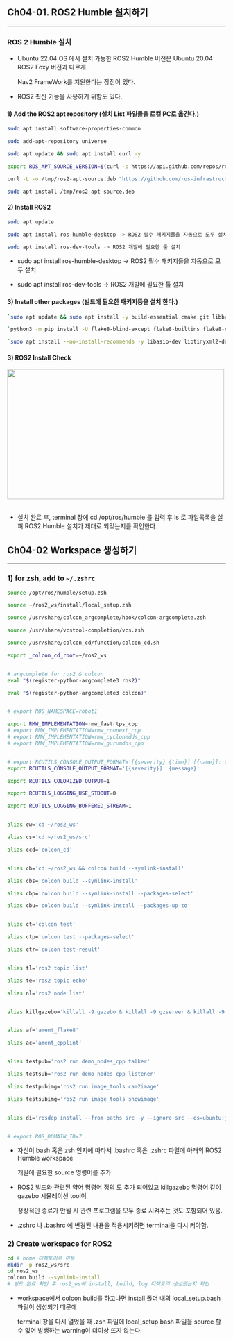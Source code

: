 ## Ch04-01. ROS2 Humble 설치하기
---

 ### ROS 2 Humble 설치 
 - Ubuntu 22.04 OS 에서 설치 가능한 ROS2 Humble 버전은 Ubuntu 20.04 ROS2 Foxy 버전과 다르게

   Nav2 FrameWork를 지원한다는 장점이 있다.

 - ROS2 쵝신 기능을 사용하기 위함도 있다.

  #### 1) Add the ROS2 apt repository  (설치 List 파일들을 로컬 PC로 옮긴다.) 
  
  ```bash
  sudo apt install software-properties-common
  
  sudo add-apt-repository universe
  
  sudo apt update && sudo apt install curl -y
  
  export ROS_APT_SOURCE_VERSION=$(curl -s https://api.github.com/repos/ros-infrastructure/ros-apt-source/releases/latest | grep -F "tag_name" | awk -F\" '{print $4}')
  
  curl -L -o /tmp/ros2-apt-source.deb "https://github.com/ros-infrastructure/ros-apt-source/releases/download/${ROS_APT_SOURCE_VERSION}/ros2-apt-source_${ROS_APT_SOURCE_VERSION}.$(. /etc/os-release && echo $UBUNTU_CODENAME)_all.deb"
  
  sudo apt install /tmp/ros2-apt-source.deb
  ```

  #### 2) Install ROS2     
  
  ```bash
  sudo apt update
  
  sudo apt install ros-humble-desktop -> ROS2 필수 패키지들을 자동으로 모두 설치 
  
  sudo apt install ros-dev-tools -> ROS2 개발에 필요한 툴 설치 
  ```
  
  - sudo apt install ros-humble-desktop -> ROS2 필수 패키지들을 자동으로 모두 설치 
  
  - sudo apt install ros-dev-tools -> ROS2 개발에 필요한 툴 설치
  
  #### 3) Install other packages (빌드에 필요한 패키지등을 설치 한다.)

  ```bash
  `sudo apt update && sudo apt install -y build-essential cmake git libbullet-dev python3-colcon-common-extensions python3-flake8 python3-pip python3-pytest-cov python3-rosdep python3-setuptools python3-vcstool wget python3-argcomplete`
  
  `python3 -m pip install -U flake8-blind-except flake8-builtins flake8-class-newline flake8-comprehensions flake8-deprecated flake8-docstrings flake8-import-order flake8-quotes pytest-repeat pytest-rerunfailures pytest`
  
  `sudo apt install --no-install-recommends -y libasio-dev libtinyxml2-dev libcunit1-dev`
  ```

  #### 3) ROS2 Install Check 

<div align="left">
  <img src="https://github.com/user-attachments/assets/248dde4b-b7be-4049-b2f2-98bde6db7019" height="300" width="500">
</div>
<br>

  - 설치 완료 후, terminal 창에 cd /opt/ros/humble 를 입력 후 ls 로 파일목록을 살펴 ROS2 Humble 설치가 제대로 되었는지를 확인한다.

 ## Ch04-02 Workspace 생성하기 
 ---
   
  ### 1) for zsh, add to `~/.zshrc`
   
  ```bash
  source /opt/ros/humble/setup.zsh
  
  source ~/ros2_ws/install/local_setup.zsh
  
  source /usr/share/colcon_argcomplete/hook/colcon-argcomplete.zsh
  
  source /usr/share/vcstool-completion/vcs.zsh
  
  source /usr/share/colcon_cd/function/colcon_cd.sh
  
  export _colcon_cd_root=~/ros2_ws
  
  
  # argcomplete for ros2 & colcon
  eval "$(register-python-argcomplete3 ros2)"
  
  eval "$(register-python-argcomplete3 colcon)"
  
  
  # export ROS_NAMESPACE=robot1
  
  export RMW_IMPLEMENTATION=rmw_fastrtps_cpp
  # export RMW_IMPLEMENTATION=rmw_connext_cpp
  # export RMW_IMPLEMENTATION=rmw_cyclonedds_cpp
  # export RMW_IMPLEMENTATION=rmw_gurumdds_cpp
  
  
  # export RCUTILS_CONSOLE_OUTPUT_FORMAT='[{severity} {time}] [{name}]: {message} ({function_name}() at {file_name}:{line_number})'
  export RCUTILS_CONSOLE_OUTPUT_FORMAT='[{severity}]: {message}'
  
  export RCUTILS_COLORIZED_OUTPUT=1
  
  export RCUTILS_LOGGING_USE_STDOUT=0
  
  export RCUTILS_LOGGING_BUFFERED_STREAM=1
  
  
  alias cw='cd ~/ros2_ws'
  
  alias cs='cd ~/ros2_ws/src'
  
  alias ccd='colcon_cd'
  
  
  alias cb='cd ~/ros2_ws && colcon build --symlink-install'
  
  alias cbs='colcon build --symlink-install'
  
  alias cbp='colcon build --symlink-install --packages-select'
  
  alias cbu='colcon build --symlink-install --packages-up-to'
  
  
  alias ct='colcon test'
  
  alias ctp='colcon test --packages-select'
  
  alias ctr='colcon test-result'
  
  
  alias tl='ros2 topic list'
  
  alias te='ros2 topic echo'
  
  alias nl='ros2 node list'
  
  
  alias killgazebo='killall -9 gazebo & killall -9 gzserver & killall -9 gzclient'
  
  
  alias af='ament_flake8'
  
  alias ac='ament_cpplint'
  
  
  alias testpub='ros2 run demo_nodes_cpp talker'
  
  alias testsub='ros2 run demo_nodes_cpp listener'
  
  alias testpubimg='ros2 run image_tools cam2image'
  
  alias testsubimg='ros2 run image_tools showimage'
  
  
  alias di='rosdep install --from-paths src -y --ignore-src --os=ubuntu:jammy'
  
  
  # export ROS_DOMAIN_ID=7
  ```

  - 자신이 bash 혹은 zsh 인지에 따라서 .bashrc 혹은 .zshrc 파일에 아래의 ROS2 Humble workspace
 
    개발에 필요한 source 명령어를 추가

  - ROS2 빌드와 관련된 약어 명령어 정의 도 추가 되어있고 killgazebo 명령어 같이 gazebo 시뮬레이션 tool이

    정상적인 종료가 안될 시 관련 프로그램을 모두 종료 시켜주는 것도 포함되어 있음.

  - .zshrc 나 .bashrc 에 변경된 내용을 적용시키려면 terminal을 다시 켜야함.
  
  ### 2) Create workspace for ROS2

  ```bash
  cd # home 디렉토리로 이동
  mkdir -p ros2_ws/src
  cd ros2_ws
  colcon build --symlink-install
  # 빌드 완료 확인 후 ros2_ws에 install, build, log 디렉토리 생성됐는지 확인
  ```

  - workspace에서 colcon build를 하고나면 install 폴더 내의 local_setup.bash 파일이 생성되기 때문에

    terminal 창을 다시 열었을 때 .zsh 파일에 local_setup.bash 파일을 source 할 수 없어 발생하는 warning이 더이상 뜨지 않는다. 
  
  
